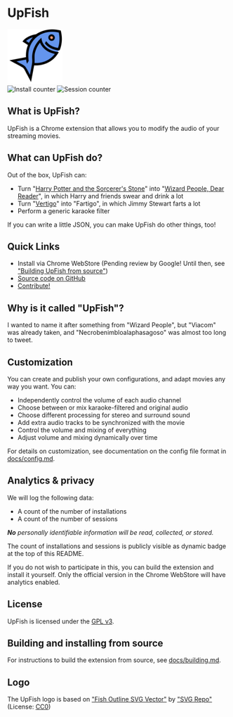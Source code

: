 # UpFish

<img id="logo" title="UpFish logo" src="upfish.svg" width="25%">

<div id="installs">
  <img title="Install counter" src="https://upfish-session-counter.herokuapp.com/num-installs">
  <img title="Session counter" src="https://upfish-session-counter.herokuapp.com/num-sessions">
</div>


## What is UpFish?

UpFish is a Chrome extension that allows you to modify the audio of your
streaming movies.


## What can UpFish do?

Out of the box, UpFish can:

  - Turn "[Harry Potter and the Sorcerer's Stone][]" into
    "[Wizard People, Dear Reader][]", in which Harry and friends swear and
    drink a lot
  - Turn "[Vertigo][]" into "Fartigo", in which Jimmy Stewart farts a lot
  - Perform a generic karaoke filter

If you can write a little JSON, you can make UpFish do other things, too!

[Harry Potter and the Sorcerer's Stone]: https://en.wikipedia.org/wiki/Harry_Potter_and_the_Philosopher%27s_Stone_(film)
[Wizard People, Dear Reader]: https://en.wikipedia.org/wiki/Wizard_People,_Dear_Reader
[Vertigo]: https://en.wikipedia.org/wiki/Vertigo_(film)


## Quick Links

 - Install via Chrome WebStore (Pending review by Google! Until then, see ["Building UpFish from source"](https://github.com/joeyparrish/upfish/blob/main/docs/building.md))
 - [Source code on GitHub](https://github.com/joeyparrish/upfish/)
 - [Contribute!](https://github.com/joeyparrish/upfish/blob/main/CONTRIBUTE.md)


## Why is it called "UpFish"?

I wanted to name it after something from "Wizard People",
but "Viacom" was already taken,
and "Necrobenimbloalaphasagoso" was almost too long to tweet.


## Customization

You can create and publish your own configurations, and adapt movies any way
you want.  You can:

 - Independently control the volume of each audio channel
 - Choose between or mix karaoke-filtered and original audio
 - Choose different processing for stereo and surround sound
 - Add extra audio tracks to be synchronized with the movie
 - Control the volume and mixing of everything
 - Adjust volume and mixing dynamically over time

For details on customization, see documentation on the config file format in
[docs/config.md](https://github.com/joeyparrish/upfish/blob/main/docs/config.md).


## Analytics & privacy

We will log the following data:

 - A count of the number of installations
 - A count of the number of sessions

_**No** personally identifiable information will be read, collected, or stored._

The count of installations and sessions is publicly visible as dynamic badge at
the top of this README.

If you do not wish to participate in this, you can build the extension and
install it yourself.  Only the official version in the Chrome WebStore will
have analytics enabled.


## License

UpFish is licensed under the
[GPL v3](https://www.gnu.org/licenses/gpl-3.0.en.html).


## Building and installing from source

For instructions to build the extension from source, see
[docs/building.md](https://github.com/joeyparrish/upfish/blob/main/docs/building.md).


## Logo

The UpFish logo is based on
["Fish Outline SVG Vector"](https://www.svgrepo.com/svg/31355/fish-outline)
by ["SVG Repo"](https://www.svgrepo.com/)
(License: [CC0](https://www.svgrepo.com/page/licensing))

